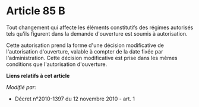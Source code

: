 # Article 85 B

Tout changement qui affecte les éléments constitutifs des régimes autorisés tels qu'ils figurent dans la demande d'ouverture
est soumis à autorisation.

Cette autorisation prend la forme d'une décision modificative de l'autorisation d'ouverture, valable à compter de la date
fixée par l'administration. Cette décision modificative est prise dans les mêmes conditions que l'autorisation d'ouverture.

**Liens relatifs à cet article**

_Modifié par_:

  - Décret n°2010-1397 du 12 novembre 2010 - art. 1
